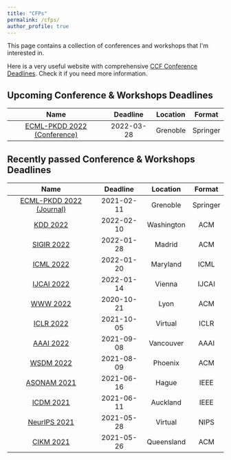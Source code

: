 ```yaml
---
title: "CFPs"
permalink: /cfps/
author_profile: true
---
```


This page contains a collection of conferences and workshops that I'm interested in. 

Here is a very useful website with comprehensive [CCF Conference Deadlines](https://ccfddl.github.io/). Check it if you need more information.

## Upcoming Conference & Workshops Deadlines

| Name                                                                  | Deadline   | Location      | Format 	|
| :-------------------------------------------------------------------: | :--------: | :-----------: | :------: |
| [ECML-PKDD 2022 (Conference)](https://2022.ecmlpkdd.org/)             | 2022-03-28 | Grenoble      | Springer	|

## Recently passed Conference & Workshops Deadlines

| Name                                                                  | Deadline   | Location      | Format   |
| :-------------------------------------------------------------------: | :--------: | :-----------: | :------: |
| [ECML-PKDD 2022 (Journal)](https://2022.ecmlpkdd.org/)             	| 2021-02-11 | Grenoble      | Springer	|
| [KDD 2022](https://kdd.org/kdd2022)                                   | 2022-02-10 | Washington    | ACM      |
| [SIGIR 2022](https://sigir.org/sigir2022/)                            | 2022-01-28 | Madrid        | ACM      |
| [ICML 2022](https://icml.cc/Conferences/2022)                         | 2022-01-20 | Maryland 	 | ICML     |
| [IJCAI 2022](https://ijcai-22.org/)                                   | 2022-01-14 | Vienna        | IJCAI    |
| [WWW 2022](https://www2022.thewebconf.org/)                           | 2020-10-21 | Lyon          | ACM      |
| [ICLR 2022](https://iclr.cc/Conferences/2022)                         | 2021-10-05 | Virtual       | ICLR     |
| [AAAI 2022](https://aaai.org/Conferences/AAAI-22/)                    | 2021-09-08 | Vancouver     | AAAI     |
| [WSDM 2022](http://www.wsdm-conference.org/2022/)                     | 2021-08-09 | Phoenix       | ACM      |
| [ASONAM 2021](http://asonam.cpsc.ucalgary.ca/2021/)                   | 2021-06-16 | Hague       	 | IEEE    	|
| [ICDM 2021](https://icdm2021.auckland.ac.nz/)                         | 2021-06-11 | Auckland      | IEEE   	|
| [NeurIPS 2021](https://nips.cc/Conferences/2021/)                     | 2021-05-28 | Virtual       | NIPS   	|
| [CIKM 2021](https://www.cikm2021.org/)                                | 2021-05-26 | Queensland    | ACM    	|
